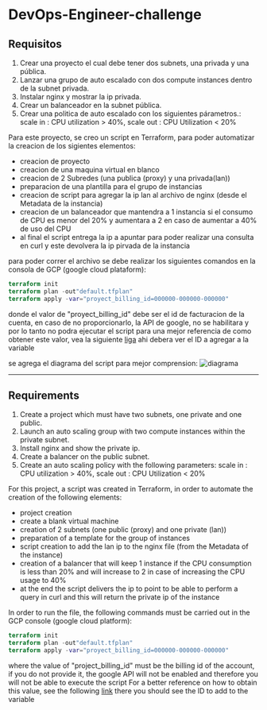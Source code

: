 # DevOps-Engineer-challenge
## Requisitos

1. Crear una proyecto el cual debe tener dos subnets, una privada y una pública.
2. Lanzar una grupo de auto escalado con dos compute instances dentro de la subnet privada.
3. Instalar nginx y mostrar la ip privada.
4. Crear un balanceador en la subnet pública.
5. Crear una politica de auto escalado con los siguientes párametros.: scale in : CPU utilization > 40%, scale out : CPU Utilization < 20%

Para este proyecto, se creo un script en Terraform, para poder automatizar la creacion de los sigientes elementos:

- creacion de proyecto
- creacion de una maquina virtual en blanco
- creacion de 2 Subredes (una publica (proxy) y una privada(lan))
- preparacion de una plantilla para el grupo de instancias
- creacion de script para agregar la ip lan al archivo de nginx (desde el Metadata de la instancia)
- creacion de un balanceador que mantendra a 1 instancia si el consumo de CPU es menor del 20% y aumentara a 2 en caso de aumentar a 40% de uso del CPU
- al final el script entrega la ip a apuntar para poder realizar una consulta en curl y este devolvera la ip pirvada de la instancia

para poder correr el archivo se debe realizar los siguientes comandos en la consola de GCP (google cloud plataform):

```terraform
terraform init
terraform plan -out"default.tfplan"
terraform apply -var="proyect_billing_id=000000-000000-000000"
```

donde el valor de "proyect_billing_id" debe ser el id de facturacion de la cuenta, en caso de no proporcionarlo, la API de google, no se habilitara y por lo tanto no podra ejecutar el script
para una mejor referencia de como obtener este valor, vea la siguiente [liga](https://console.cloud.google.com/billing?_ga=2.229969052.1664475333.1652314216-1631168250.1652309941) ahi debera ver el ID a agregar a la variable

se agrega el diagrama del script para mejor comprension:
![diagrama](/main/assets/img/diagrama.png)

------------------------------------------------------------------------------------------------------------------------------------------------------------
## Requirements

1. Create a project which must have two subnets, one private and one public.
2. Launch an auto scaling group with two compute instances within the private subnet.
3. Install nginx and show the private ip.
4. Create a balancer on the public subnet.
5. Create an auto scaling policy with the following parameters: scale in : CPU utilization > 40%, scale out : CPU Utilization < 20%

For this project, a script was created in Terraform, in order to automate the creation of the following elements:

- project creation
- create a blank virtual machine
- creation of 2 subnets (one public (proxy) and one private (lan))
- preparation of a template for the group of instances
- script creation to add the lan ip to the nginx file (from the Metadata of the instance)
- creation of a balancer that will keep 1 instance if the CPU consumption is less than 20% and will increase to 2 in case of increasing the CPU usage to 40%
- at the end the script delivers the ip to point to be able to perform a query in curl and this will return the private ip of the instance

In order to run the file, the following commands must be carried out in the GCP console (google cloud platform):

```terraform
terraform init
terraform plan -out"default.tfplan"
terraform apply -var="proyect_billing_id=000000-000000-000000"
```

where the value of "project_billing_id" must be the billing id of the account, if you do not provide it, the google API will not be enabled and therefore you will not be able to execute the script
For a better reference on how to obtain this value, see the following [link](https://console.cloud.google.com/billing?_ga=2.229969052.1664475333.1652314216-1631168250.1652309941) there you should see the ID to add to the variable
